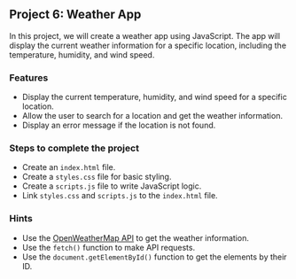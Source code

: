 ## Project 6: Weather App

In this project, we will create a weather app using JavaScript. The app will display the current weather information for a specific location, including the temperature, humidity, and wind speed.

### Features

- Display the current temperature, humidity, and wind speed for a specific location.
- Allow the user to search for a location and get the weather information.
- Display an error message if the location is not found.

### Steps to complete the project

- Create an `index.html` file.
- Create a `styles.css` file for basic styling.
- Create a `scripts.js` file to write JavaScript logic.
- Link `styles.css` and `scripts.js` to the `index.html` file.

### Hints

- Use the [OpenWeatherMap API](https://openweathermap.org/api) to get the weather information.
- Use the `fetch()` function to make API requests.
- Use the `document.getElementById()` function to get the elements by their ID.

